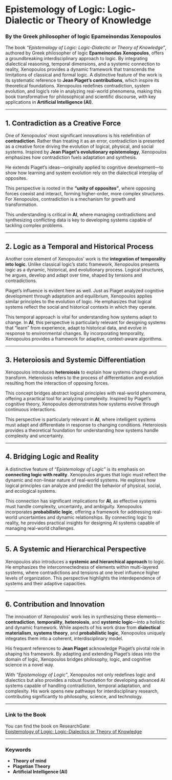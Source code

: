 # Epistemology of Logic: Logic-Dialectic or Theory of Knowledge  
### By the Greek philosopher of logic Epameinondas Xenopoulos  

The book *“Epistemology of Logic: Logic-Dialectic or Theory of Knowledge”*, authored by Greek philosopher of logic **Epameinondas Xenopoulos**, offers a groundbreaking interdisciplinary approach to logic. By integrating dialectical reasoning, temporal dimensions, and a systemic connection to reality, Xenopoulos provides a dynamic framework that transcends the limitations of classical and formal logic. A distinctive feature of the work is its systematic reference to **Jean Piaget’s contributions**, which inspire its theoretical foundations. Xenopoulos redefines contradiction, system evolution, and logic’s role in analyzing real-world phenomena, making this book transformative for philosophical and scientific discourse, with key applications in **Artificial Intelligence (AI)**.

---

## 1. Contradiction as a Creative Force  
One of Xenopoulos’ most significant innovations is his redefinition of **contradiction**. Rather than treating it as an error, contradiction is presented as a creative force driving the evolution of logical, physical, and social systems. Inspired by **Jean Piaget’s evolutionary epistemology**, Xenopoulos emphasizes how contradiction fuels adaptation and synthesis.  

He extends Piaget’s ideas—originally applied to cognitive development—to show how learning and system evolution rely on the dialectical interplay of opposites.  

This perspective is rooted in the **“unity of opposites”**, where opposing forces coexist and interact, forming higher-order, more complex structures. For Xenopoulos, contradiction is a mechanism for growth and transformation.  

This understanding is critical in **AI**, where managing contradictions and synthesizing conflicting data is key to developing systems capable of tackling complex problems.

---

## 2. Logic as a Temporal and Historical Process  
Another core element of Xenopoulos’ work is the **integration of temporality into logic**. Unlike classical logic’s static framework, Xenopoulos presents logic as a dynamic, historical, and evolutionary process. Logical structures, he argues, develop and adapt over time, shaped by tensions and contradictions.  

Piaget’s influence is evident here as well. Just as Piaget analyzed cognitive development through adaptation and equilibrium, Xenopoulos applies similar principles to the evolution of logic. He emphasizes that logical systems reflect the social and historical contexts in which they operate.  

This temporal approach is vital for understanding how systems adapt to change. In **AI**, this perspective is particularly relevant for designing systems that “learn” from experience, adapt to historical data, and evolve in response to environmental changes. By incorporating temporality, Xenopoulos provides a framework for adaptive, context-aware algorithms.

---

## 3. Heteroiosis and Systemic Differentiation  
Xenopoulos introduces **heteroiosis** to explain how systems change and transform. Heteroiosis refers to the process of differentiation and evolution resulting from the interaction of opposing forces.  

This concept bridges abstract logical principles with real-world phenomena, offering a practical tool for analyzing complexity. Inspired by Piaget’s cognitive theory, Xenopoulos demonstrates how systems evolve through continuous interactions.  

This perspective is particularly relevant in **AI**, where intelligent systems must adapt and differentiate in response to changing conditions. Heteroiosis provides a theoretical foundation for understanding how systems handle complexity and uncertainty.

---

## 4. Bridging Logic and Reality  
A distinctive feature of *“Epistemology of Logic”* is its emphasis on **connecting logic with reality**. Xenopoulos argues that logic must reflect the dynamic and non-linear nature of real-world systems. He explores how logical principles can analyze and predict the behavior of physical, social, and ecological systems.  

This connection has significant implications for **AI**, as effective systems must handle complexity, uncertainty, and ambiguity. Xenopoulos incorporates **probabilistic logic**, offering a framework for addressing real-world uncertainties and dynamic relationships. By connecting logic to reality, he provides practical insights for designing AI systems capable of managing real-world challenges.

---

## 5. A Systemic and Hierarchical Perspective  
Xenopoulos also introduces a **systemic and hierarchical approach** to logic. He emphasizes the interconnectedness of elements within multi-layered systems, where contradictions and tensions at one level influence higher levels of organization. This perspective highlights the interdependence of systems and their adaptive capacities.

---

## 6. Contribution and Innovation  
The innovation of Xenopoulos’ work lies in synthesizing these elements—**contradiction**, **temporality**, **heteroiosis**, and **systemic logic**—into a holistic and dynamic framework. While aspects of his work draw from **dialectical materialism**, **systems theory**, and **probabilistic logic**, Xenopoulos uniquely integrates them into a coherent, interdisciplinary model.  

His frequent references to **Jean Piaget** acknowledge Piaget’s pivotal role in shaping his framework. By adapting and extending Piaget’s ideas into the domain of logic, Xenopoulos bridges philosophy, logic, and cognitive science in a novel way.  

With *“Epistemology of Logic”*, Xenopoulos not only redefines logic and dialectics but also provides a robust foundation for developing advanced AI systems capable of handling contradiction, temporal adaptation, and complexity. His work opens new pathways for interdisciplinary research, contributing significantly to philosophy, science, and technology.

---

### **Link to the Book**
You can find the book on ResearchGate:  
[Epistemology of Logic: Logic-Dialectics or Theory of Knowledge](https://www.researchgate.net/publication/359717578_Epistemology_of_Logic_Logic-Dialectic_or_Theory_of_Knowledge)

---

### **Keywords**
- **Theory of mind**  
- **Piagetian Theory**  
- **Artificial Intelligence (AI)**